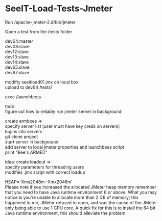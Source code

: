 SeeIT-Load-Tests-Jmeter
=======================

Run /apache-jmeter-2.9/bin/jmeter  

Open a test from the /tests folder  

dev64:master  
dev08:slave  
dev12:slave  
dev13:slave  
dev14:slave  
dev65:slave  
dev67:slave  


modifty seeitload01.jmx on local box  
upload to dev64 /tests/  

exec /launchbees 

todo:  
figure out how to reliably run jmeter server in background  

create armbees =>  
  specify server list (user must have key creds on servers)  
  logins into servers  
  git clone project  
  start server in background  
  add server to local jmeter.properties and launchbees script  
  print "Bee's ARMED"  

idea: create loadout =>  
  specify parameters for threading users  
  modifies .jmx script with correct loadup  
  
HEAP=-Xms2048m -Xmx2048m’  
Please note if you increased the allocated JMeter heap memory remember that you need to have Java runtime environment 6 or above. What you may notice is you’re unable to allocate more than 2 GB of memory; this happened to me, JMeter refused to open, and was the cause of the JMeter only being able to use 1 CPU core. A quick fix for this is to install the 64 bit Java runtime environment, this should alleviate the problem.